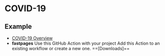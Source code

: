 
#  COVID-19


## Example

- [COVID-19 Overview](https://covid19dashboards.com/covid-overview/)
- **fastpages** Use this GitHub Action with your project Add this Action to an existing workflow or create a new one. ==[Downloads]==


<!--stackedit_data:
eyJoaXN0b3J5IjpbMjY0ODI1MDI4XX0=
-->